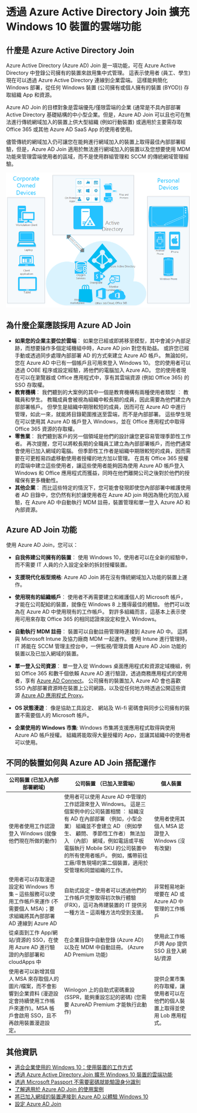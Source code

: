 <properties 
    pageTitle="透過 Azure Active Directory Join 擴充 Windows 10 裝置的雲端功能| Microsoft Azure" 
    description="提供 Windows 10 裝置如何利用 Azure AD Join 在 Azure Active Directory 上登錄的詳細概觀。" 
    services="active-directory" 
    documentationCenter="" 
    authors="femila" 
    manager="stevenpo" 
    editor=""
    tags="azure-classic-portal"/>

<tags 
    ms.service="active-directory" 
    ms.workload="identity" 
    ms.tgt_pltfrm="na" 
    ms.devlang="na" 
    ms.topic="article" 
    ms.date="12/07/2015" 
    ms.author="femila"/>

# 透過 Azure Active Directory Join 擴充 Windows 10 裝置的雲端功能

## 什麼是 Azure Active Directory Join 
Azure Active Directory (Azure AD) Join 是一項功能，可在 Azure Active Directory 中登錄公司擁有的裝置來啟用集中式管理。 這表示使用者 (員工、學生) 現在可以透過 Azure Active Directory 連線到企業雲端。 這樣能夠簡化 Windows 部署，從任何 Windows 裝置 (公司擁有或個人擁有的裝置 (BYOD)) 存取組織 App 和資源。 

Azure AD Join 的目標對象是雲端優先/僅限雲端的企業 (通常是不具內部部署 Active Directory 基礎結構的中小型企業。但是，Azure AD Join 可以且也可在無法進行傳統網域加入的裝置上供大型組織 (例如行動裝置) 或適用於主要需存取 Office 365 或其他 Azure AD SaaS App 的使用者使用。 

儘管傳統的網域加入仍可讓您在能夠進行網域加入的裝置上取得最佳內部部署經驗，但是，Azure AD Join 適用於無法進行網域加入的裝置以及您想要使用 MDM 功能來管理雲端使用者的區域，而不是使用群組管理和 SCCM 的傳統網域管理經驗。 

![](./media/active-directory-azureadjoin/active-directory-azureadjoin-overview.png)


## 為什麼企業應該採用 Azure AD Join 

* **如果您的企業主要位於雲端**︰ 如果您已經或即將移至模型，其中會減少內部足跡，而想要操作多個定域機組中時，Azure AD join 對您有助益。 或許您已經手動或透過同步處理內部部署 AD 的方式來建立 Azure AD 帳戶。 無論如何，您在 Azure AD 中已有一個帳戶且可用來登入 Windows 10。 您的使用者可以透過 OOBE 程序或設定經驗，將他們的電腦加入 Azure AD。 您的使用者現在可以在瀏覽器或 Office 應用程式中，享有其雲端資源 (例如 Office 365) 的 SSO 存取權。 
* **教育機構**︰ 我們聽到的大案例的其中一個是教育機構有兩種使用者類型 ︰ 教職員和學生。 教職成員會被視為組織中較長期的成員，因此需要為他們建立內部部署帳戶。 但學生是組織中期限較短的成員，因而可在 Azure AD 中進行管理，如此一來，就能將目錄範圍推送至雲端，而不是內部部署。 這些學生現在可以使用其 Azure AD 帳戶登入 Windows，並在 Office 應用程式中取得 Office 365 資源的存取權。 
* **零售業**︰ 我們聽到客戶的另一個領域是他們的設計讓您更容易管理季節性工作者。  再次提醒，您可以將較長期的全職員工建立為內部部署帳戶，而他們通常會使用已加入網域的電腦。 但季節性工作者是組織中期限較短的成員，因而需要在可更輕易四處移動使用者授權的地方加以管理。 在具有 Office 365 授權的雲端中建立這些使用者，讓這些使用者能夠因為使用 Azure AD 帳戶登入 Windows 和 Office 應用程式而獲益，同時在他們離開公司之後對於他們的授權保有更多機動性。 
* **其他企業**︰ 而比這些特定的情況下，您可能會發現即使您內部部署中維護使用者 AD 目錄中，您仍然有利於讓使用者在 Azure AD join 時因為簡化的加入經驗，在 Azure AD 中自動執行 MDM 註冊，裝置管理和單一登入 Azure AD 和內部資源。  

## Azure AD Join 功能
使用 Azure AD Join，您可以： 

* **自我佈建公司擁有的裝置**︰ 使用 Windows 10，使用者可以在全新的經驗中，而不需要 IT 人員的介入設定全新的拆封授權裝置。


* **支援現代化板型規格**: Azure AD Join 將在沒有傳統網域加入功能的裝置上運作。  


* **使用現有的組織帳戶**︰ 使用者不再需要建立和維護個人的 Microsoft 帳戶，才能在公司配給的裝置，就像在 Windows 8 上獲得最佳的體驗。 他們可以改為在 Azure AD 中使用現有的工作帳戶。 對許多組織而言，這基本上表示使用可用來存取 Office 365 的相同認證來設定和登入 Windows。 


* **自動執行 MDM 註冊**︰ 裝置可以自動註冊管理時連接到 Azure AD 中。 這將與 Microsoft Intune 及協力廠商 MDM 一起運作。 使用 Intune 進行管理時，IT 將能在 SCCM 管理主控台中，一併監視/管理具備 Azure AD Join 功能的裝置以及已加入網域的裝置。


* **單一登入公司資源**︰ 單一登入從 Windows 桌面應用程式和資源定域機組，例如 Office 365 和數千個依賴 Azure AD 進行驗證，透過商務應用程式的使用者，享有 [Azure AD Connect](active-directory-azureadjoin-deployment-aadjoindirect.md)。 公司擁有的裝置加入 Azure AD 會也喜歡 SSO 內部部署資源時在裝置上公司網路，以及從任何地方時透過公開這些資源 [Azure AD 應用程式 Proxy](https://msdn.microsoft.com/library/azure/Dn768219.aspx)。 


* **OS 狀態漫遊**︰ 像是協助工具設定、 網站及 Wi-fi 密碼會與同步公司擁有的裝置不需要個人的 Microsoft 帳戶。


* **企業使用的 Windows 市集**: Windows 市集將支援應用程式取得與使用 Azure AD 帳戶授權。 組織將能取得大量授權的 App，並讓其組織中的使用者可以使用。

## 不同的裝置如何與 Azure AD Join 搭配運作

| 公司裝置 (已加入內部部署網域)                                                                                                                                                                                         | 公司裝置 （已加入至雲端）                                                                                                                                                                                                                                                                                                                                                                                                                                                                                                                     | 個人裝置                                                                                                         |
|-----------------------------------------------------------------------------------------------------------------------------------------------------------------------------------------------------------------------------------------|-------------------------------------------------------------------------------------------------------------------------------------------------------------------------------------------------------------------------------------------------------------------------------------------------------------------------------------------------------------------------------------------------------------------------------------------------------------------------------------------------------------------------------------------------------------|------------------------------------------------------------------------------------------------------------------------|
| 使用者使用工作認證登入 Windows (就像他們現在所做的動作)                                                                                                                                                                        | 使用者可以使用 Azure AD 中管理的工作認證來登入 Windows。 這是三個案例中的公司裝置相關 ︰ 組織沒有 AD 在內部部署 （例如，小型企業） 組織並不會建立 AD （例如學生、 顧問、 季節性工作者） 無法加入 （內部） 網域，例如電話或平板電腦執行 Mobile SKU 的公司裝置中的所有使用者帳戶。 例如，攜帶前往工廠/零售現場的第二個裝置，適用於受管理和同盟組織的工作。 | 使用者使用其個人 MSA 認證登入 Windows (沒有改變)                                                |
| 使用者可以存取漫遊設定和 Windows 市集 – 這些服務可以使用工作帳戶來運作 (不需要個人 MSA)；要求組織將其內部部署 AD 連線到 Azure AD                                        | 自助式設定 – 使用者可以透過他們的工作帳戶完整取得初次執行體驗 (FRX)，這可為佈建裝置的 IT 提供另一種方法 – 這兩種方法均受到支援。                                                                                                                                                                                                                                                                                                                                                                             | 非常輕易地新增要在 AD 或 Azure AD 中管理的工作帳戶                                                      |
| 從桌面到工作 App/網站/資源的 SSO，在使用 Azure AD 進行驗證的內部部署和 cloudApps 中                                                                                                            | 在企業目錄中自動登錄 (Azure AD) 以及在 MDM 中自動註冊。 (Azure AD Premium 功能)                                                                                                                                                                                                                                                                                                                                                                                                                                                  | 使用此工作帳戶跨 App 提供 SSO 且登入網站/資源                                              |
| 使用者可以新增其個人 MSA 來存取個人的圖片/檔案，而不會影響到企業資料 (漫遊設定會持續使用工作帳戶來運作)。MSA 帳戶會啟用 SSO，且不再啟用裝置漫遊設定。  | Winlogon 上的自助式密碼重設 (SSPR，能夠重設忘記的密碼) (您需要 AzureAD Premium 才能執行此動作)                                                                                                                                                                                                                                                                                                                                                                                                                                    | 提供企業市集的存取權，讓使用者可以在他們的個人裝置上取得並使用 Lob 應用程式。 |                                                               |


## 其他資訊
* [適合企業使用的 Windows 10：使用裝置的工作方式](active-directory-azureadjoin-windows10-devices-overview.md)
* [透過 Azure Active Directory Join 擴充 Windows 10 裝置的雲端功能](active-directory-azureadjoin-user-upgrade.md)
* [透過 Microsoft Passport 不需要密碼就能驗證身分識別](active-directory-azureadjoin-passport.md)
* [了解適用於 Azure AD Join 的使用案例](active-directory-azureadjoin-deployment-aadjoindirect.md)
* [將已加入網域的裝置連接到 Azure AD 以體驗 Windows 10](active-directory-azureadjoin-devices-group-policy.md)
* [設定 Azure AD Join](active-directory-azureadjoin-setup.md)




